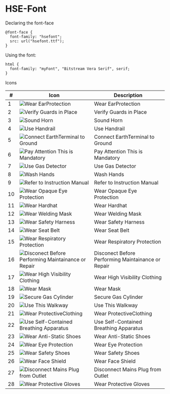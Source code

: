 # HSE-Font

Declaring the font-face

    @font-face {
      font-family: "hsefont";
      src: url("hsefont.ttf");
    }

    

Using the font:

    html {
      font-family: "myFont", "Bitstream Vera Serif", serif;
    }


Icons


| # | Icon | Description |
|--------|--------|--------|
|1| ![Wear EarProtection](hse_svg/file28.svg) | Wear EarProtection 
|2| ![Verify Guards in Place](hse_svg/file01.svg) | Verify Guards in Place 
|3| ![Sound Horn](hse_svg/file02.svg) | Sound Horn 
|4| ![Use Handrail](hse_svg/file03.svg) | Use Handrail 
|5| ![Connect EarthTerminal to Ground](hse_svg/file04.svg) | Connect EarthTerminal to Ground 
|6| ![Pay Attention This is Mandatory](hse_svg/file06.svg) | Pay Attention This is Mandatory 
|7| ![Use Gas Detector](hse_svg/file07.svg) | Use Gas Detector 
|8| ![Wash Hands](hse_svg/file08.svg) | Wash Hands 
|9| ![Refer to Instruction Manual](hse_svg/file09.svg) | Refer to Instruction Manual 
|10| ![Wear Opaque Eye Protection](hse_svg/file10.svg) | Wear Opaque Eye Protection 
|11| ![Wear Hardhat](hse_svg/file11.svg) | Wear Hardhat 
|12| ![Wear Welding Mask](hse_svg/file13.svg) | Wear Welding Mask 
|13| ![Wear Safety Harness](hse_svg/file14.svg) | Wear Safety Harness 
|14| ![Wear Seat Belt](hse_svg/file15.svg) | Wear Seat Belt 
|15| ![Wear Respiratory Protection](hse_svg/file16.svg) | Wear Respiratory Protection  |  X
|16| ![Disconect Before Performing Maintainance or Repair](hse_svg/file17.svg) | Disconect Before Performing Maintainance or Repair 
|17| ![Wear High Visibility Clothing](hse_svg/file18.svg) | Wear High Visibility Clothing  
|18| ![Wear Mask](hse_svg/file19.svg) | Wear Mask  
|19| ![Secure Gas Cylinder](hse_svg/file20.svg) | Secure Gas Cylinder  |  X
|20| ![Use This Walkway ](hse_svg/file21.svg) | Use This Walkway  
|21| ![Wear ProtectiveClothing](hse_svg/file22.svg) | Wear ProtectiveClothing  
|22| ![Use Self-Contained Breathing Apparatus](hse_svg/file23.svg) | Use Self-Contained Breathing Apparatus  
|23| ![Wear Anti-Static Shoes](hse_svg/file24.svg) | Wear Anti-Static Shoes |  X
|24| ![Wear Eye Protection](hse_svg/file25.svg) | Wear Eye Protection  
|25| ![Wear Safety Shoes](hse_svg/file26.svg) | Wear Safety Shoes  
|26| ![Wear Face Shield](hse_svg/file27.svg) | Wear Face Shield  
|27| ![Disconnect Mains Plug from Outlet](hse_svg/file12.svg) | Disconnect Mains Plug from Outlet 
|28| ![Wear Protective Gloves](hse_svg/file30.svg) | Wear Protective Gloves 








